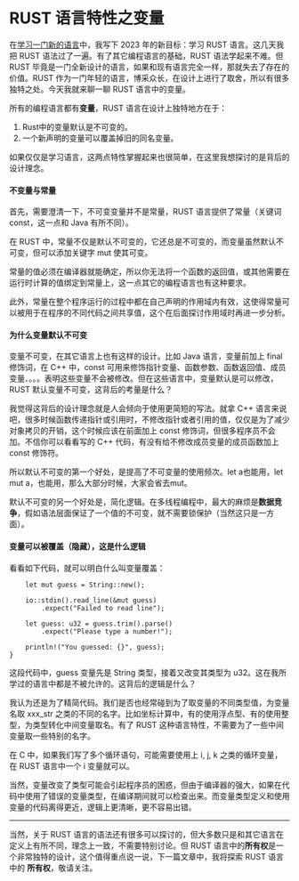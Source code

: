 # RUST 语言特性之变量

在[学习一门新的语言](https://mp.weixin.qq.com/s/DyyQrPpXIhfIqZfuTVeD-A)中，我写下 2023 年的新目标：学习 RUST 语言。这几天我把 RUST 语法过了一遍。有了其它编程语言的基础，RUST 语法学起来不难。但 RUST 毕竟是一门全新设计的语言，如果和现有语言完全一样，那就失去了存在的价值。RUST 作为一门年轻的语言，博采众长，在设计上进行了取舍，所以有很多独特之处。今天我就来聊一聊 RUST 语言中的变量。

所有的编程语言都有**变量**，RUST 语言在设计上独特地方在于：

1. Rust中的变量默认是不可变的。
2. 一个新声明的变量可以覆盖掉旧的同名变量。

如果仅仅是学习语言，这两点特性掌握起来也很简单，在这里我想探讨的是背后的设计理念。

#### 不变量与常量

首先，需要澄清一下，不可变变量并不是常量，RUST 语言提供了常量（关键词 const，这一点和 Java 有所不同）。

在 RUST 中，常量不仅是默认不可变的，它还总是不可变的，而变量虽然默认不可变，但可以添加关键字 mut 使其可变。

常量的值必须在编译器就能确定，所以你无法将一个函数的返回值，或其他需要在运行时计算的值绑定到常量上，这一点其它的编程语言也有这种要求。

此外，常量在整个程序运行的过程中都在自己声明的作用域内有效，这使得常量可以被用于在程序的不同代码之间共享值，这个在后面探讨作用域时再进一步分析。

#### 为什么变量默认不可变

变量不可变，在其它语言上也有这样的设计。比如 Java 语言，变量前加上 final 修饰词，在 C++ 中，const 可用来修饰指针变量、函数参数、函数返回值、成员变量、。。。表明这些变量不会被修改。但在这些语言中，变量默认是可以修改，RUST 默认变量不可变，这背后的考量是什么？

我觉得这背后的设计理念就是人会倾向于使用更简短的写法。就拿 C++ 语言来说吧，很多时候函数传递指针或引用时，不修改指针或者引用的值，仅仅是为了减少对象拷贝的开销，这个时候应该在前面加上 const 修饰词，但很多程序员不会加。不信你可以看看写的 C++ 代码，有没有给不修改成员变量的成员函数加上 const 修饰符。

所以默认不可变的第一个好处，是提高了不可变量的使用频次。let a也能用，let mut a，也能用，那么大部分时候，大家会省去mut。

默认不可变的另一个好处是，简化逻辑。在多线程编程中，最大的麻烦是**数据竞争**，假如语法层面保证了一个值的不可变，就不需要锁保护（当然这只是一方面）。

#### 变量可以被覆盖（隐藏），这是什么逻辑

看看如下代码，就可以明白什么叫变量覆盖：

```
    let mut guess = String::new();

    io::stdin().read_line(&mut guess)
        .expect("Failed to read line");

    let guess: u32 = guess.trim().parse()
        .expect("Please type a number!");

    println!("You guessed: {}", guess);
}
```

这段代码中，guess 变量先是 String 类型，接着又改变其类型为 u32。这在我所学过的语言中都是不被允许的。这背后的逻辑是什么？

我认为还是为了精简代码。我们是否也经常碰到为了取变量的不同类型值，为变量名取 xxx_str 之类的不同的名字。比如坐标计算中，有的使用浮点型、有的使用整型，为类型转化中间变量取名。有了 RUST 这种语言特性，不需要为了一些中间变量取一些特别的名字。

在 C 中，如果我们写了多个循环语句，可能需要使用上 i, j, k 之类的循环变量，在 RUST 语言中一个 i 变量就可以。

当然，变量改变了类型可能会引起程序员的困惑，但由于编译器的强大，如果在代码中使用了错误的变量类型，在编译期间就可以检查出来。而变量类型定义和使用变量的代码离得更近，逻辑上更清晰，更不容易出错。

---

当然，关于 RUST 语言的语法还有很多可以探讨的，但大多数只是和其它语言在定义上有所不同，理念上一致，不需要特别讨论。但 RUST 语言中的**所有权**是一个非常独特的设计，这个值得重点说一说，下一篇文章中，我将探索 RUST 语言中的 **所有权**，敬请关注。

